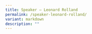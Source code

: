 ```yaml
---
title: Speaker – Leonard Rolland
permalink: /speaker-leonard-rolland/
variant: markdown
description: ""
---
```

